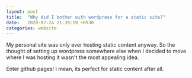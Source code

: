 ```yaml
---
layout: post
title:  "Why did I bother with wordpress for a static site?"
date:   2020-07-24 21:39:19 +0930
categories: website
---
```

My personal site was only ever hosting static content anyway. So the thought of setting up wordpress somewhere else when I decided to move where I was hosting it wasn't the most appealing idea.

Enter github pages! I mean, its perfect for static content after all.